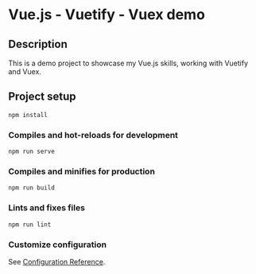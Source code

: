 # Vue.js - Vuetify -  Vuex demo

## Description
This is a demo project to showcase my Vue.js skills, working with Vuetify and Vuex.

## Project setup

```
npm install
```

### Compiles and hot-reloads for development

```
npm run serve
```

### Compiles and minifies for production

```
npm run build
```

### Lints and fixes files

```
npm run lint
```

### Customize configuration

See [Configuration Reference](https://cli.vuejs.org/config/).
